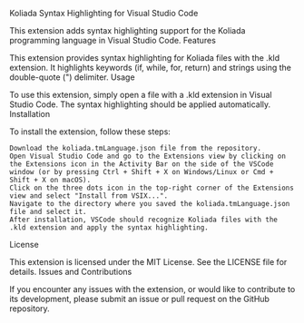 Koliada Syntax Highlighting for Visual Studio Code

This extension adds syntax highlighting support for the Koliada programming language in Visual Studio Code.
Features

This extension provides syntax highlighting for Koliada files with the .kld extension. It highlights keywords (if, while, for, return) and strings using the double-quote (") delimiter.
Usage

To use this extension, simply open a file with a .kld extension in Visual Studio Code. The syntax highlighting should be applied automatically.
Installation

To install the extension, follow these steps:

    Download the koliada.tmLanguage.json file from the repository.
    Open Visual Studio Code and go to the Extensions view by clicking on the Extensions icon in the Activity Bar on the side of the VSCode window (or by pressing Ctrl + Shift + X on Windows/Linux or Cmd + Shift + X on macOS).
    Click on the three dots icon in the top-right corner of the Extensions view and select "Install from VSIX...".
    Navigate to the directory where you saved the koliada.tmLanguage.json file and select it.
    After installation, VSCode should recognize Koliada files with the .kld extension and apply the syntax highlighting.

License

This extension is licensed under the MIT License. See the LICENSE file for details.
Issues and Contributions

If you encounter any issues with the extension, or would like to contribute to its development, please submit an issue or pull request on the GitHub repository.